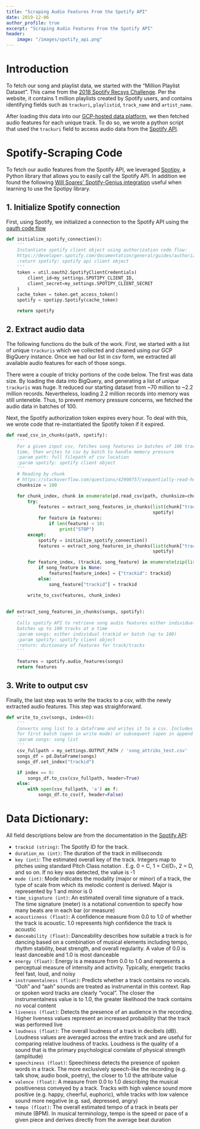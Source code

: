 ```yaml
---
title: "Scraping Audio Features From the Spotify API"
date: 2019-12-06
author_profile: true
excerpt: "Scraping Audio Features From the Spotify API"
header:
    image: "/images/spotify_api.png"
---
```


# Introduction
To fetch our song and playlist data, we started with the “Million Playlist Dataset”. This came from the [2018 Spotify Recsys Challenge](https://recsys-challenge.spotify.com/). Per the website, it contains 1 million playlists created by Spotify users, and contains identifying fields such as `trackuri`, `playlistid`, `track_name` and `artist_name`. 

After loading this data into our [GCP-hosted data platform](https://spottedd-spotify.github.io/data-infrastructure/), we then fetched audio features for each unique track. To do so, we wrote a python script that used the `trackuri` field to access audio data from the [Spotify API](https://developer.spotify.com/documentation/web-api/reference/tracks/get-audio-features/).  

# Spotify-Scraping Code
To fetch our audio features from the Spotify API, we leveraged [Spotipy](https://spotipy.readthedocs.io/en/latest/), a Python library that allows you to easily call the Spotify API. In addition we found the following [Will Soares' Spotify-Genius integration](https://dev.to/willamesoares/how-to-integrate-spotify-and-genius-api-to-easily-crawl-song-lyrics-with-python-4o62) useful when learning to use the Spotipy library. 

## 1. Initialize Spotify connection
First, using Spotify, we initialized a connection to the Spotify API using the [oauth code flow](https://developer.spotify.com/documentation/general/guides/authorization-guide/#authorization-code-flow)

```python
def initialize_spotify_connection():
    '''
    Instantiate spotify client object using authorization code flow:
    https://developer.spotify.com/documentation/general/guides/authorization-guide/#authorization-code-flow
    :return spotify: spotify api client object
    '''
    token = util.oauth2.SpotifyClientCredentials(
        client_id=my_settings.SPOTIPY_CLIENT_ID,
        client_secret=my_settings.SPOTIPY_CLIENT_SECRET
    )
    cache_token = token.get_access_token()
    spotify = spotipy.Spotify(cache_token)

    return spotify
```    

## 2. Extract audio data
The following functions do the bulk of the work. First, we started with a list of unique `trackuris` which we collected and cleaned using our GCP BigQuery instance. Once we had our list in csv form, we extracted all available audio features for each of those songs. 

There were a couple of tricky portions of the code below. The first was data size. By loading the data into BigQuery, and generating a list of _unique_ `trackuris` was huge. It reduced our starting dataset from ~70 million to ~2.2 million records. Nevertheless, loading 2.2 million records into memory was still unteneble. Thus, to prevent memory pressure concerns, we fetched the audio data in batches of 100.

Next, the Spotify authorization token expires every hour. To deal with this, we wrote code that re-instantiated the Spotify token if it expired.    

```python
def read_csv_in_chunks(path, spotify):
    '''
    For a given input csv, fetches song features in batches of 100 tracks at a
    time, then writes to csv by batch to handle memory pressure
    :param path: full filepath of csv location
    :param spotify: spotify client object
    '''
    # Reading by chunk
    # https://stackoverflow.com/questions/42900757/sequentially-read-huge-csv-file-in-python
    chunksize = 100

    for chunk_index, chunk in enumerate(pd.read_csv(path, chunksize=chunksize)):
        try:
            features = extract_song_features_in_chunks(list(chunk["trackid"]),
                                                       spotify)
            for feature in features:
                if len(feature) < 10:
                    print("STOP")
        except:
            spotify = initialize_spotify_connection()
            features = extract_song_features_in_chunks(list(chunk["trackid"]),
                                                       spotify)

        for feature_index, (trackid, song_feature) in enumerate(zip(list(chunk["trackid"]), features)):
            if song_feature is None:
                features[feature_index] = {"trackid": trackid}
            else:
                song_feature["trackid"] = trackid

        write_to_csv(features, chunk_index)
        
        
def extract_song_features_in_chunks(songs, spotify):
    '''
    Calls spotify API to retrieve song audio features either individually or in
    batches up to 100 tracks at a time
    :param songs: either individual trackid or batch (up to 100)
    :param spotify: spotify client object
    :return: dictionary of features for track/tracks
    '''

    features = spotify.audio_features(songs)
    return features
```

## 3. Write to output csv
Finally, the last step was to write the tracks to a csv, with the newly extracted audio features. This step was straighforward. 

```python
def write_to_csv(songs, index=0):
    '''
    Converts song list to a dataframe and writes it to a csv. Includes handling
    for first batch (open in write mode) or subsequent (open in append mode)
    :param songs: song list
    '''
    csv_fullpath = my_settings.OUTPUT_PATH / 'song_attribs_test.csv'
    songs_df = pd.DataFrame(songs)
    songs_df.set_index("trackid")

    if index == 0:
        songs_df.to_csv(csv_fullpath, header=True)
    else:
        with open(csv_fullpath, 'a') as f:
            songs_df.to_csv(f, header=False)
```

# Data Dictionary:
All field descriptions below are from the documentation in the [Spotify API](https://developer.spotify.com/documentation/web-api/reference/tracks/get-audio-features/):
- `trackid (string)`: The Spotify ID for the track.
- `duration_ms (int)`: The duration of the track in milliseconds
- `key (int)`: The estimated overall key of the track. Integers map to pitches using standard Pitch Class notation . E.g. 0 = C, 1 = C♯/D♭, 2 = D, and so on. If no key was detected, the value is -1
- `mode (int)`: Mode indicates the modality (major or minor) of a track, the type of scale from which its melodic content is derived. Major is represented by 1 and minor is 0
- `time_signature (int)`: An estimated overall time signature of a track. The time signature (meter) is a notational convention to specify how many beats are in each bar (or measure)
- `acousticness (float)`: A confidence measure from 0.0 to 1.0 of whether the track is acoustic. 1.0 represents high confidence the track is acoustic
- `danceability (float)`: Danceability describes how suitable a track is for dancing based on a combination of musical elements including tempo, rhythm stability, beat strength, and overall regularity. A value of 0.0 is least danceable and 1.0 is most danceable
- `energy (float)`: Energy is a measure from 0.0 to 1.0 and represents a perceptual measure of intensity and activity. Typically, energetic tracks feel fast, loud, and noisy
- `instrumentalness (float)`: Predicts whether a track contains no vocals. “Ooh” and “aah” sounds are treated as instrumental in this context. Rap or spoken word tracks are clearly “vocal”. The closer the instrumentalness value is to 1.0, the greater likelihood the track contains no vocal content
- `liveness (float)`: Detects the presence of an audience in the recording. Higher liveness values represent an increased probability that the track was performed live
- `loudness (float)`: The overall loudness of a track in decibels (dB). Loudness values are averaged across the entire track and are useful for comparing relative loudness of tracks. Loudness is the quality of a sound that is the primary psychological correlate of physical strength (amplitude)
- `speechiness (float)`: Speechiness detects the presence of spoken words in a track. The more exclusively speech-like the recording (e.g. talk show, audio book, poetry), the closer to 1.0 the attribute value
- `valence (float)`: A measure from 0.0 to 1.0 describing the musical positiveness conveyed by a track. Tracks with high valence sound more positive (e.g. happy, cheerful, euphoric), while tracks with low valence sound more negative (e.g. sad, depressed, angry)
- `tempo (float)`: The overall estimated tempo of a track in beats per minute (BPM). In musical terminology, tempo is the speed or pace of a given piece and derives directly from the average beat duration